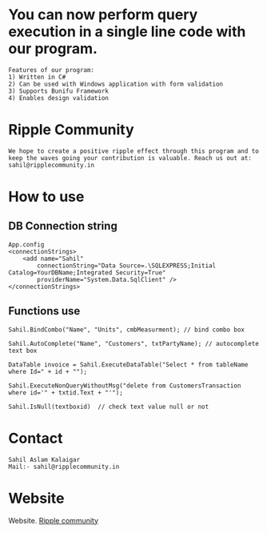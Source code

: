 # You can now perform query execution in a single line code with our program.
    Features of our program:
    1) Written in C#
    2) Can be used with Windows application with form validation
    3) Supports Bunifu Framework
    4) Enables design validation

# Ripple Community
    We hope to create a positive ripple effect through this program and to keep the waves going your contribution is valuable. Reach us out at: sahil@ripplecommunity.in

# How to use

## DB Connection string
    App.config
    <connectionStrings>
        <add name="Sahil"
            connectionString="Data Source=.\SQLEXPRESS;Initial Catalog=YourDBName;Integrated Security=True"
            providerName="System.Data.SqlClient" />
    </connectionStrings>

## Functions use
    Sahil.BindCombo("Name", "Units", cmbMeasurment); // bind combo box 

    Sahil.AutoComplete("Name", "Customers", txtPartyName); // autocomplete text box

    DataTable invoice = Sahil.ExecuteDataTable("Select * from tableName where Id=" + id + "");

    Sahil.ExecuteNonQueryWithoutMsg("delete from CustomersTransaction where id='" + txtid.Text + "'");

    Sahil.IsNull(textboxid)  // check text value null or not

# Contact
    Sahil Aslam Kalaigar 
    Mail:- sahil@ripplecommunity.in


# Website
Website. [Ripple community](https://ripplecommunity.in/)